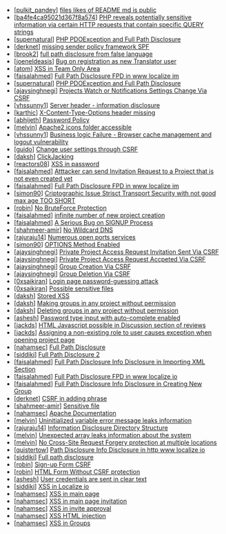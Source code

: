 * [[pulkit_pandey](https://hackerone.com/pulkit_pandey)] [files likes of README md is public](https://hackerone.com/reports/31255)
* [[ba4fe4ca95021d367f8a574](https://hackerone.com/ba4fe4ca95021d367f8a574)] [PHP reveals potentially sensitive information via certain HTTP requests that contain specific QUERY strings ](https://hackerone.com/reports/30787)
* [[supernatural](https://hackerone.com/supernatural)] [PHP PDOException and Full Path Disclosure](https://hackerone.com/reports/19363)
* [[derknet](https://hackerone.com/derknet)] [missing sender policy framework SPF ](https://hackerone.com/reports/12836)
* [[brook2](https://hackerone.com/brook2)] [full path disclosure from false language](https://hackerone.com/reports/13237)
* [[joeneldeasis](https://hackerone.com/joeneldeasis)] [Bug on registration as new Translator user](https://hackerone.com/reports/15679)
* [[atom](https://hackerone.com/atom)] [XSS in Team Only Area](https://hackerone.com/reports/10577)
* [[faisalahmed](https://hackerone.com/faisalahmed)] [Full Path Disclosure FPD in www localize im](https://hackerone.com/reports/9745)
* [[supernatural](https://hackerone.com/supernatural)] [PHP PDOException and Full Path Disclosure](https://hackerone.com/reports/15899)
* [[ajaysinghnegi](https://hackerone.com/ajaysinghnegi)] [Projects Watch or Notifications Settings Change Via CSRF](https://hackerone.com/reports/8273)
* [[vhssunny1](https://hackerone.com/vhssunny1)] [Server header - information disclosure ](https://hackerone.com/reports/7914)
* [[karthic](https://hackerone.com/karthic)] [X-Content-Type-Options header missing](https://hackerone.com/reports/8059)
* [[abhijeth](https://hackerone.com/abhijeth)] [Password Policy](https://hackerone.com/reports/7883)
* [[melvin](https://hackerone.com/melvin)] [Apache2 icons folder accessible](https://hackerone.com/reports/7923)
* [[vhssunny1](https://hackerone.com/vhssunny1)] [Business logic Failure - Browser cache management and logout vulnerability ](https://hackerone.com/reports/7909)
* [[guido](https://hackerone.com/guido)] [Change user settings through CSRF](https://hackerone.com/reports/7870)
* [[daksh](https://hackerone.com/daksh)] [ClickJacking](https://hackerone.com/reports/7862)
* [[reactors08](https://hackerone.com/reactors08)] [XSS in password](https://hackerone.com/reports/7995)
* [[faisalahmed](https://hackerone.com/faisalahmed)] [Atttacker can send Invitation Request to a Project that is not even created yet ](https://hackerone.com/reports/9088)
* [[faisalahmed](https://hackerone.com/faisalahmed)] [Full Path Disclosure FPD in www localize im](https://hackerone.com/reports/9256)
* [[simon90](https://hackerone.com/simon90)] [Criptographic Issue Strisct Transport Security with not good max age  TOO SHORT ](https://hackerone.com/reports/9008)
* [[robin](https://hackerone.com/robin)] [No BruteForce Protection](https://hackerone.com/reports/7869)
* [[faisalahmed](https://hackerone.com/faisalahmed)] [infinite number of new project creation ](https://hackerone.com/reports/8093)
* [[faisalahmed](https://hackerone.com/faisalahmed)] [A Serious Bug on SIGNUP Process ](https://hackerone.com/reports/7941)
* [[shahmeer-amir](https://hackerone.com/shahmeer-amir)] [No Wildcard DNS](https://hackerone.com/reports/8239)
* [[rajuraju14](https://hackerone.com/rajuraju14)] [Numerous open ports services](https://hackerone.com/reports/8064)
* [[simon90](https://hackerone.com/simon90)] [OPTIONS Method Enabled](https://hackerone.com/reports/8184)
* [[ajaysinghnegi](https://hackerone.com/ajaysinghnegi)] [Private Project Access Request Invitation Sent Via CSRF ](https://hackerone.com/reports/8226)
* [[ajaysinghnegi](https://hackerone.com/ajaysinghnegi)] [ Private Project Access Request Accpeted Via CSRF ](https://hackerone.com/reports/8224)
* [[ajaysinghnegi](https://hackerone.com/ajaysinghnegi)] [Group Creation Via CSRF](https://hackerone.com/reports/8216)
* [[ajaysinghnegi](https://hackerone.com/ajaysinghnegi)] [Group Deletion Via CSRF](https://hackerone.com/reports/8218)
* [[0xsaikiran](https://hackerone.com/0xsaikiran)] [Login page password-guessing attack](https://hackerone.com/reports/8017)
* [[0xsaikiran](https://hackerone.com/0xsaikiran)] [Possible sensitive files](https://hackerone.com/reports/8019)
* [[daksh](https://hackerone.com/daksh)] [Stored XSS](https://hackerone.com/reports/7873)
* [[daksh](https://hackerone.com/daksh)] [Making groups in any project without permission ](https://hackerone.com/reports/8102)
* [[daksh](https://hackerone.com/daksh)] [Deleting groups in any project without permission ](https://hackerone.com/reports/8104)
* [[ashesh](https://hackerone.com/ashesh)] [Password type input with auto-complete enabled](https://hackerone.com/reports/7954)
* [[jackds](https://hackerone.com/jackds)] [HTML Javascript possible in Discussion section of reviews](https://hackerone.com/reports/7897)
* [[jackds](https://hackerone.com/jackds)] [Assigning a non-existing role to user causes exception when opening project page](https://hackerone.com/reports/7921)
* [[nahamsec](https://hackerone.com/nahamsec)] [Full Path Disclosure](https://hackerone.com/reports/7972)
* [[siddiki](https://hackerone.com/siddiki)] [Full Path Disclosure 2 ](https://hackerone.com/reports/8013)
* [[faisalahmed](https://hackerone.com/faisalahmed)] [Full Path Disclosure  Info Disclosure in Importing XML Section ](https://hackerone.com/reports/8091)
* [[faisalahmed](https://hackerone.com/faisalahmed)] [Full Path Disclosure FPD in www localize io](https://hackerone.com/reports/8088)
* [[faisalahmed](https://hackerone.com/faisalahmed)] [Full Path Disclosure  Info Disclosure in Creating New Group](https://hackerone.com/reports/8090)
* [[derknet](https://hackerone.com/derknet)] [CSRF in adding phrase ](https://hackerone.com/reports/7962)
* [[shahmeer-amir](https://hackerone.com/shahmeer-amir)] [Sensitive file](https://hackerone.com/reports/7968)
* [[nahamsec](https://hackerone.com/nahamsec)] [Apache Documentation](https://hackerone.com/reports/8055)
* [[melvin](https://hackerone.com/melvin)] [Uninitialized variable error message leaks information ](https://hackerone.com/reports/7915)
* [[rajuraju14](https://hackerone.com/rajuraju14)] [Information Disclosure Directory Structure ](https://hackerone.com/reports/7930)
* [[melvin](https://hackerone.com/melvin)] [Unexpected array leaks information about the system](https://hackerone.com/reports/7888)
* [[melvin](https://hackerone.com/melvin)] [No Cross-Site Request Forgery protection at multiple locations](https://hackerone.com/reports/7916)
* [[quistertow](https://hackerone.com/quistertow)] [Path Disclosure Info Disclosure in http  www localize io](https://hackerone.com/reports/7903)
* [[siddiki](https://hackerone.com/siddiki)] [Full path disclosure](https://hackerone.com/reports/7894)
* [[robin](https://hackerone.com/robin)] [Sign-up Form CSRF](https://hackerone.com/reports/7865)
* [[robin](https://hackerone.com/robin)] [HTML Form Without CSRF protection](https://hackerone.com/reports/7863)
* [[ashesh](https://hackerone.com/ashesh)] [User credentials are sent in clear text](https://hackerone.com/reports/7950)
* [[siddiki](https://hackerone.com/siddiki)] [XSS in Localize io](https://hackerone.com/reports/7890)
* [[nahamsec](https://hackerone.com/nahamsec)] [XSS in main page](https://hackerone.com/reports/7882)
* [[nahamsec](https://hackerone.com/nahamsec)] [XSS in main page invitation ](https://hackerone.com/reports/7886)
* [[nahamsec](https://hackerone.com/nahamsec)] [XSS in invite approval](https://hackerone.com/reports/7887)
* [[nahamsec](https://hackerone.com/nahamsec)] [XSS  HTML injection](https://hackerone.com/reports/7876)
* [[nahamsec](https://hackerone.com/nahamsec)] [XSS in Groups](https://hackerone.com/reports/7868)
